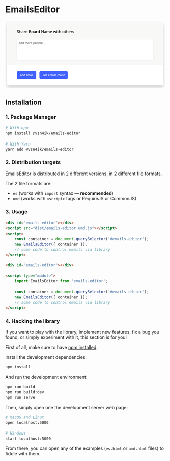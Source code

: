 # EmailsEditor

<div align="center">
    <a href="https://vsn4ik.github.io/emails-editor/">
        <img src="/docs/screenshots/default.png">
    </a>
</div>


## Installation

### 1. Package Manager

```bash
# With npm
npm install @vsn4ik/emails-editor

# With Yarn
yarn add @vsn4ik/emails-editor
```

### 2. Distribution targets

EmailsEditor is distributed in 2 different versions, in 2 different file formats.

The 2 file formats are:

- `es` (works with `import` syntax — **recommended**)
- `umd` (works with `<script>` tags or RequireJS or CommonJS)


### 3. Usage

```html
<div id="emails-editor"></div>
<script src="dist/emails-editor.umd.js"></script>
<script>
    const container = document.querySelector('#emails-editor');
    new EmailsEditor({ container });
    // some code to control emails via library
</script>
```

```html
<div id="emails-editor"></div>

<script type="module">
    import EmailsEditor from 'emails-editor';

    const container = document.querySelector('#emails-editor');
    new EmailsEditor({ container });
    // some code to control emails via library
</script>
```

### 4. Hacking the library

If you want to play with the library, implement new features, fix a bug you
found, or simply experiment with it, this section is for you!

First of all, make sure to have
[npm installed](https://docs.npmjs.com/cli/install).

Install the development dependencies:

```bash
npm install
```

And run the development environment:

```bash
npm run build
npm run build:dev
npm run serve
```

Then, simply open one the development server web page:

```bash
# macOS and Linux
open localhost:5000

# Windows
start localhost:5000
```

From there, you can open any of the examples (`es.html` or `umd.html` files) to fiddle with
them.
